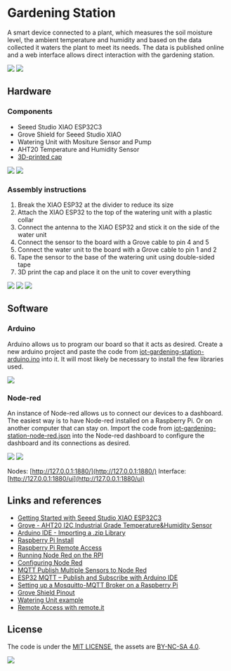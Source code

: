 # Gardening Station

A smart device connected to a plant, which measures the soil moisture level, the ambient temperature and humidity and based on the data collected it waters the plant to meet its needs. The data is published online and a web interface allows direct interaction with the gardening station.

![](medias/IMG_9961.jpg)
![](medias/IMG_9969.jpg)

## Hardware

### Components

- Seeed Studio XIAO ESP32C3
- Grove Shield for Seeed Studio XIAO
- Watering Unit with Mositure Sensor and Pump
- AHT20 Temperature and Humidity Sensor
- [3D-printed cap](iot-gardening-station-cap.stl)

![](medias/IMG_9924.jpg)
![](medias/screenshot-3d.png)

### Assembly instructions

1. Break the XIAO ESP32 at the divider to reduce its size
2. Attach the XIAO ESP32 to the top of the watering unit with a plastic collar
3. Connect the antenna to the XIAO ESP32 and stick it on the side of the water unit
4. Connect the sensor to the board with a Grove cable to pin 4 and 5
4. Connect the water unit to the board with a Grove cable to pin 1 and 2
5. Tape the sensor to the base of the watering unit using double-sided tape
6. 3D print the cap and place it on the unit to cover everything

![](medias/IMG_9941.jpg)
![](medias/IMG_9946.jpg)
![](medias/IMG_9949.jpg)

## Software

### Arduino

Arduino allows us to program our board so that it acts as desired. Create a new arduino project and paste the code from [iot-gardening-station-arduino.ino](iot-gardening-station-arduino.ino) into it. It will most likely be necessary to install the few libraries used.

![](medias/screenshot-arduino.png)


### Node-red

An instance of Node-red allows us to connect our devices to a dashboard. The easiest way is to have Node-red installed on a Raspberry Pi. Or on another computer that can stay on. Import the code from [iot-gardening-station-node-red.json](iot-gardening-station-node-red.json) into the Node-red dashboard to configure the dashboard and its connections as desired.

![](medias/screenshot-nodered.png)
![](medias/IMG_9975.jpg)

Nodes: [http://127.0.0.1:1880/](http://127.0.0.1:1880/)
Interface: [http://127.0.0.1:1880/ui](http://127.0.0.1:1880/ui)

## Links and references

- [Getting Started with Seeed Studio XIAO ESP32C3](https://wiki.seeedstudio.com/XIAO_ESP32C3_Getting_Started/)
- [Grove - AHT20 I2C Industrial Grade Temperature&Humidity Sensor](https://wiki.seeedstudio.com/Grove-AHT20-I2C-Industrial-Grade-Temperature&Humidity-Sensor/)
- [Arduino IDE - Importing a .zip Library](https://docs.arduino.cc/software/ide-v1/tutorials/installing-libraries)
- [Raspberry Pi Install](https://www.raspberrypi.com/software/)
- [Raspberry Pi Remote Access](https://www.raspberrypi.com/documentation/computers/remote-access.html#installing-vnc-on-raspberry-pi)
- [Running Node Red on the RPI](https://nodered.org/docs/getting-started/raspberrypi)
- [Configuring Node Red](https://microcontrollerslab.com/install-node-red-raspberry-pi/)
- [MQTT Publish Multiple Sensors to Node Red](https://microcontrollerslab.com/esp32-mqtt-publish-multiple-sensor-readings-node-red/)
- [ESP32 MQTT – Publish and Subscribe with Arduino IDE](https://randomnerdtutorials.com/esp32-mqtt-publish-subscribe-arduino-ide/)
- [Setting up a Mosquitto-MQTT Broker on a Raspberry Pi](https://gallaugher.com/setting-up-a-mosquitto-mqtt-broker-on-a-raspberry-pi/)
- [Grove Shield Pinout](https://wiki.seeedstudio.com/Grove-Shield-for-Seeeduino-XIAO-embedded-battery-management-chip/#hardware-connection)
- [Watering Unit example](https://github.com/m5stack/M5Stack/blob/master/examples/Unit/WATERING/WATERING.ino)
- [Remote Access with remote.it](https://medium.com/@nikhilagarwal1701/how-to-connect-to-your-raspberry-pi-over-different-network-from-your-device-b650cb372ea)

## License

The code is under the [MIT LICENSE](LICENSE), the assets are [BY-NC-SA 4.0](LICENSE.by-nc-sa-4.0.md).

![](medias/IMG_9967.jpg)
